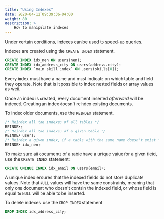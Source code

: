```yaml
---
title: "Using Indexes"
date: 2020-04-12T09:39:36+04:00
weight: 80
description: >
    How to manipulate indexes
---
```


Under certain conditions, indexes can be used to speed-up queries.

Indexes are created using the `CREATE INDEX` statement.

```sql
CREATE INDEX idx_nen ON users(nen);
CREATE INDEX idx_address_city ON users(address.city);
CREATE INDEX `main skill index` ON users(skills[0]);
```

Every index must have a name and must indicate on which table and field they operate. Note that is it possible to index nested fields or array values as well.

Once an index is created, every document inserted *afterward* will be indexed. Creating an index doesn't reindex existing documents.

To index older documents, use the `REINDEX` statement.

```sql
/* Reindex all the indexes of all tables */
REINDEX;
/* Reindex all the indexes of a given table */
REINDEX users;
/* Reindex a given index, if a table with the same name doesn't exist */
REINDEX idx_nen;
```

To make sure all documents of a table have a unique value for a given field, use the `CREATE INDEX` statement:

```sql
CREATE UNIQUE INDEX idx_email ON users(email);
```

A unique index ensures that the indexed fields do not store duplicate values.
Note that `NULL` values will have the same constraints, meaning that only one document who doesn't contain the indexed field, or whose field is equal to `NULL` will be able to be inserted.

To delete indexes, use the `DROP INDEX` statement

```sql
DROP INDEX idx_address_city;
```
